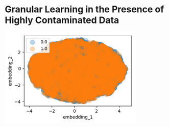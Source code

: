 # Granular Learning in the Presence of Highly Contaminated Data
<img src="./readme_images/UMAP_grains.png"> <!-- width="400" hspace="20"> --> 
